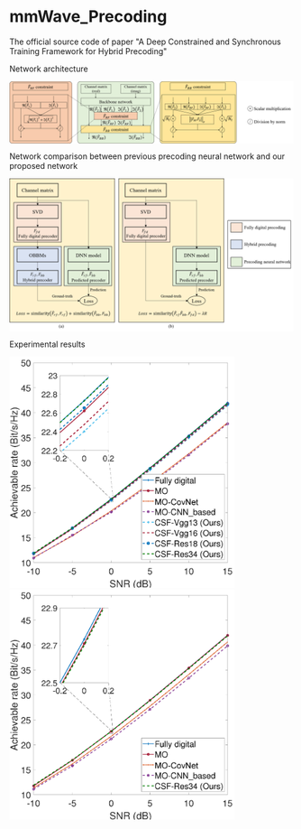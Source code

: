 # mmWave_Precoding
The official source code of paper "A Deep Constrained and Synchronous Training Framework for Hybrid Precoding"

Network architecture

<img src='Net_postproc.png' width='800' alt="" align=center />

Network comparison between previous precoding neural network and our proposed network

<img src='Net_comp.png' width='600' alt="" align=center />

Experimental results

<img src='CNN_based_SEvsSNR_NtRF3_azi60_ele20_cluster4.png' width='400' alt="" /> <img src='CNN_based_SEvsSNR_NtRF4_azi60_ele20_cluster4.png' width='400' alt="" />
